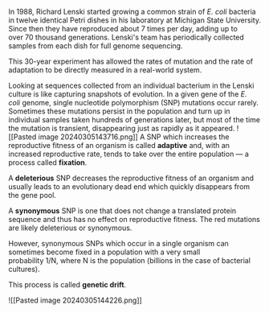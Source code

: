 In 1988, Richard Lenski started growing a common strain of _E. coli_ bacteria in twelve identical Petri dishes in his laboratory at Michigan State University. Since then they have reproduced about 7 times per day, adding up to over 70 thousand generations. Lenski's team has periodically collected samples from each dish for full genome sequencing.

This 30-year experiment has allowed the rates of mutation and the rate of adaptation to be directly measured in a real-world system.

Looking at sequences collected from an individual bacterium in the Lenski culture is like capturing snapshots of evolution.
In a given gene of the _E. coli_ genome, single nucleotide polymorphism (SNP) mutations occur rarely. Sometimes these mutations persist in the population and turn up in individual samples taken hundreds of generations later, but most of the time the mutation is transient, disappearing just as rapidly as it appeared.
![[Pasted image 20240305143716.png]]
A SNP which increases the reproductive fitness of an organism is called **adaptive** and, with an increased reproductive rate, tends to take over the entire population — a process called **fixation**.

A **deleterious** SNP decreases the reproductive fitness of an organism and usually leads to an evolutionary dead end which quickly disappears from the gene pool.

A **synonymous** SNP is one that does not change a translated protein sequence and thus has no effect on reproductive fitness. The red mutations are likely deleterious or synonymous.

However, synonymous SNPs which occur in a single organism can sometimes become fixed in a population with a very small probability 1/N, where N is the population (billions in the case of bacterial cultures).

This process is called **genetic drift**.

![[Pasted image 20240305144226.png]]
